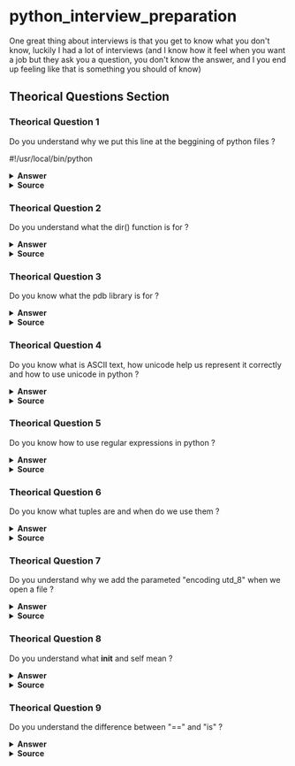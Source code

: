 # python_interview_preparation
One great thing about interviews is that you get to know what you don't know, luckily I had a lot of interviews (and I know how it feel when you want a job but they ask you a question, you don't know the answer, and I you end up feeling like that is something you should of know)


## Theorical Questions Section

### Theorical Question 1

Do you understand why we put this line at the beggining of python files ?

#!/usr/local/bin/python

<details><summary><b>Answer</b></summary>

![Image](img/shebang.png "shebang")

</details>

<details><summary><b>Source</b></summary>
learning python 5th edition - pag 59
</details>

### Theorical Question 2

Do you understand what the dir() function is for ?

<details><summary><b>Answer</b></summary>

![Image](img/dirFunction.png "dirFunction")

</details>

<details><summary><b>Source</b></summary>
learning python 5th edition - pag 104
</details>

### Theorical Question 3

Do you know what the pdb library is for ?

<details><summary><b>Answer</b></summary>

debugging

</details>

<details><summary><b>Source</b></summary>

here is the [link](https://docs.python.org/3/library/pdb.html).

</details>

### Theorical Question 4

Do you know what is ASCII text, how unicode help us represent it correctly and how to use unicode in python ?

<details><summary><b>Answer</b></summary>

![Image](img/unicodeSupport.png "unicodeSupport")

</details>

<details><summary><b>Source</b></summary>
learning python 5th edition - pag 106
</details>

### Theorical Question 5

Do you know how to use regular expressions in python ?

<details><summary><b>Answer</b></summary>

![Image](img/regex.png "regex")

</details>

<details><summary><b>Source</b></summary>
learning python 5th edition - pag 106
</details>

### Theorical Question 6

Do you know what tuples are and when do we use them ?

<details><summary><b>Answer</b></summary>

![Image](img/tuples_1.png "tuples 1")

![Image](img/tuples_2.png "tuples 2")

</details>

<details><summary><b>Source</b></summary>
learning python 5th edition - pag 106
</details>

### Theorical Question 7

Do you understand why we add the parameted "encoding utd_8" when we open a file ?

<details><summary><b>Answer</b></summary>

![Image](img/openEncodedFile.png "openEncodedFile")

</details>

<details><summary><b>Source</b></summary>
learning python 5th edition - pag 106
</details>


### Theorical Question 8

Do you understand what __init__ and self mean ?

<details><summary><b>Answer</b></summary>

![Image](img/initSelf.png "init self")

</details>

<details><summary><b>Source</b></summary>
learning python 5th edition - pag 106
</details>

### Theorical Question 9

Do you understand the difference between "==" and "is" ?

<details><summary><b>Answer</b></summary>

![Image](img/identityEquality.png "identity Equality")

</details>

<details><summary><b>Source</b></summary>
learning python 5th edition - pag 186
</details>